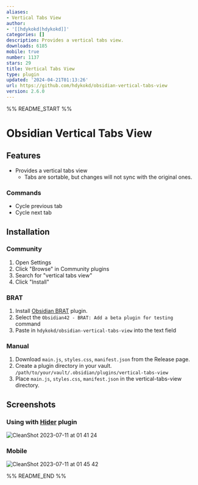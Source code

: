 ```yaml
---
aliases:
- Vertical Tabs View
author:
- '[[hdykokd|hdykokd]]'
categories: []
description: Provides a vertical tabs view.
downloads: 6185
mobile: true
number: 1137
stars: 29
title: Vertical Tabs View
type: plugin
updated: '2024-04-21T01:13:26'
url: https://github.com/hdykokd/obsidian-vertical-tabs-view
version: 2.6.0
---
```


%% README_START %%

# Obsidian Vertical Tabs View

## Features

- Provides a vertical tabs view
  - Tabs are sortable, but changes will not sync with the original ones.

### Commands

- Cycle previous tab
- Cycle next tab

## Installation

### Community

1. Open Settings
2. Click "Browse" in Community plugins
3. Search for "vertical tabs view"
4. Click "Install"

### BRAT

1. Install [Obsidian BRAT](https://github.com/TfTHacker/obsidian42-brat) plugin.
2. Select the `Obsidian42 - BRAT: Add a beta plugin for testing` command
3. Paste in `hdykokd/obsidian-vertical-tabs-view` into the text field

### Manual

1. Download `main.js`, `styles.css`, `manifest.json` from the Release page.
2. Create a plugin directory in your vault. `/path/to/your/vault/.obsidian/plugins/vertical-tabs-view`
3. Place `main.js`, `styles.css`, `manifest.json` in the vertical-tabs-view directory.

## Screenshots

### Using with [Hider](https://github.com/kepano/obsidian-hider) plugin

![CleanShot 2023-07-11 at 01 41 24](https://github.com/hdykokd/obsidian-vertical-tabs-view/assets/19975408/35948344-1930-44cb-9c67-915e5e8f31f3)

### Mobile

![CleanShot 2023-07-11 at 01 45 42](https://github.com/hdykokd/obsidian-vertical-tabs-view/assets/19975408/74248242-6299-427a-8b48-11a4b9db7fb8)


%% README_END %%